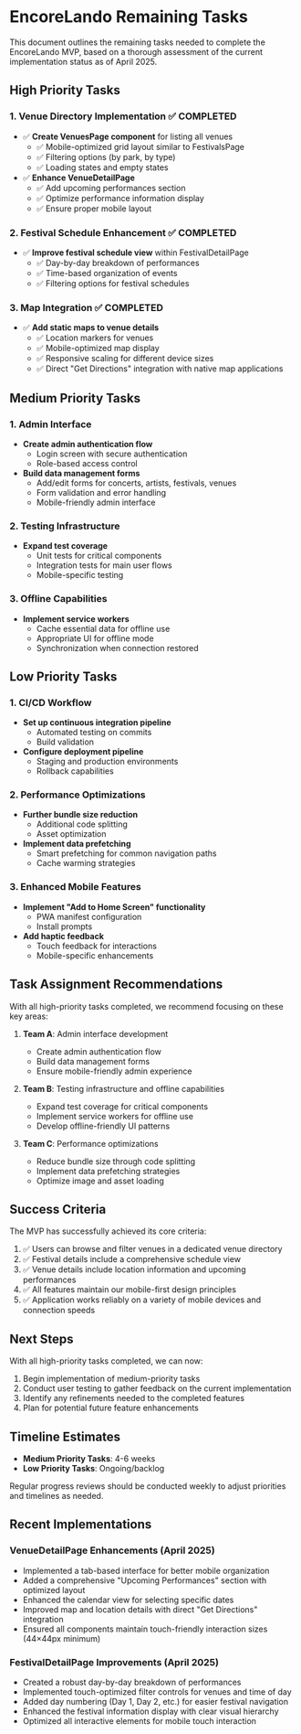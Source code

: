 # EncoreLando Remaining Tasks

This document outlines the remaining tasks needed to complete the EncoreLando MVP, based on a thorough assessment of the current implementation status as of April 2025.

## High Priority Tasks

### 1. Venue Directory Implementation ✅ COMPLETED
- ✅ **Create VenuesPage component** for listing all venues
  - ✅ Mobile-optimized grid layout similar to FestivalsPage
  - ✅ Filtering options (by park, by type)
  - ✅ Loading states and empty states
- ✅ **Enhance VenueDetailPage**
  - ✅ Add upcoming performances section
  - ✅ Optimize performance information display
  - ✅ Ensure proper mobile layout

### 2. Festival Schedule Enhancement ✅ COMPLETED
- ✅ **Improve festival schedule view** within FestivalDetailPage
  - ✅ Day-by-day breakdown of performances
  - ✅ Time-based organization of events
  - ✅ Filtering options for festival schedules

### 3. Map Integration ✅ COMPLETED
- ✅ **Add static maps to venue details**
  - ✅ Location markers for venues
  - ✅ Mobile-optimized map display
  - ✅ Responsive scaling for different device sizes
  - ✅ Direct "Get Directions" integration with native map applications

## Medium Priority Tasks

### 1. Admin Interface
- **Create admin authentication flow**
  - Login screen with secure authentication
  - Role-based access control
- **Build data management forms**
  - Add/edit forms for concerts, artists, festivals, venues
  - Form validation and error handling
  - Mobile-friendly admin interface

### 2. Testing Infrastructure
- **Expand test coverage**
  - Unit tests for critical components
  - Integration tests for main user flows
  - Mobile-specific testing

### 3. Offline Capabilities
- **Implement service workers**
  - Cache essential data for offline use
  - Appropriate UI for offline mode
  - Synchronization when connection restored

## Low Priority Tasks

### 1. CI/CD Workflow
- **Set up continuous integration pipeline**
  - Automated testing on commits
  - Build validation
- **Configure deployment pipeline**
  - Staging and production environments
  - Rollback capabilities

### 2. Performance Optimizations
- **Further bundle size reduction**
  - Additional code splitting
  - Asset optimization
- **Implement data prefetching**
  - Smart prefetching for common navigation paths
  - Cache warming strategies

### 3. Enhanced Mobile Features
- **Implement "Add to Home Screen" functionality**
  - PWA manifest configuration
  - Install prompts
- **Add haptic feedback**
  - Touch feedback for interactions
  - Mobile-specific enhancements

## Task Assignment Recommendations

With all high-priority tasks completed, we recommend focusing on these key areas:

1. **Team A**: Admin interface development
   - Create admin authentication flow
   - Build data management forms
   - Ensure mobile-friendly admin experience

2. **Team B**: Testing infrastructure and offline capabilities
   - Expand test coverage for critical components
   - Implement service workers for offline use
   - Develop offline-friendly UI patterns

3. **Team C**: Performance optimizations
   - Reduce bundle size through code splitting
   - Implement data prefetching strategies
   - Optimize image and asset loading

## Success Criteria

The MVP has successfully achieved its core criteria:

1. ✅ Users can browse and filter venues in a dedicated venue directory
2. ✅ Festival details include a comprehensive schedule view
3. ✅ Venue details include location information and upcoming performances
4. ✅ All features maintain our mobile-first design principles
5. ✅ Application works reliably on a variety of mobile devices and connection speeds

## Next Steps

With all high-priority tasks completed, we can now:

1. Begin implementation of medium-priority tasks
2. Conduct user testing to gather feedback on the current implementation
3. Identify any refinements needed to the completed features
4. Plan for potential future feature enhancements

## Timeline Estimates

- **Medium Priority Tasks**: 4-6 weeks
- **Low Priority Tasks**: Ongoing/backlog

Regular progress reviews should be conducted weekly to adjust priorities and timelines as needed.

## Recent Implementations

### VenueDetailPage Enhancements (April 2025)
- Implemented a tab-based interface for better mobile organization
- Added a comprehensive "Upcoming Performances" section with optimized layout
- Enhanced the calendar view for selecting specific dates
- Improved map and location details with direct "Get Directions" integration
- Ensured all components maintain touch-friendly interaction sizes (44×44px minimum)

### FestivalDetailPage Improvements (April 2025)
- Created a robust day-by-day breakdown of performances
- Implemented touch-optimized filter controls for venues and time of day
- Added day numbering (Day 1, Day 2, etc.) for easier festival navigation
- Enhanced the festival information display with clear visual hierarchy
- Optimized all interactive elements for mobile touch interaction

